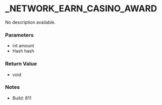 # _NETWORK_EARN_CASINO_AWARD

No description available.

### Parameters
* int amount
* Hash hash

### Return Value
* void

### Notes
* Build: 811

